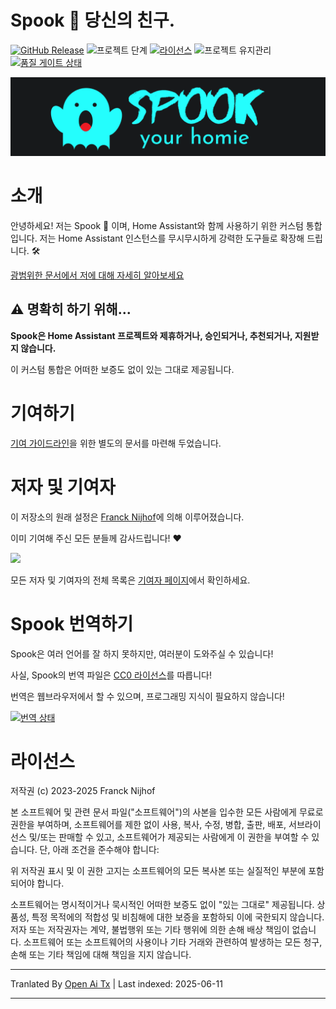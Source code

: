 # Spook 👻 당신의 친구.

[![GitHub Release][releases-shield]][releases]
![프로젝트 단계][project-stage-shield]
[![라이선스][license-shield]](LICENSE.md)
![프로젝트 유지관리][maintenance-shield]
[![품질 게이트 상태][sonarcloud-shield]][sonarcloud]

![Spook - 당신의 친구](https://raw.githubusercontent.com/frenck/spook/main/logos/logo_wordmark_catchphrase_2048x512.png)

# 소개

안녕하세요! 저는 Spook 👻 이며, Home Assistant와 함께 사용하기 위한 커스텀 통합입니다.
저는 Home Assistant 인스턴스를 무시무시하게 강력한 도구들로 확장해 드립니다. 🛠️

[광범위한 문서에서 저에 대해 자세히 알아보세요](https://spook.boo/)

## ⚠️ 명확히 하기 위해...

**Spook은 Home Assistant 프로젝트와 제휴하거나, 승인되거나, 추천되거나, 지원받지 않습니다.**

이 커스텀 통합은 어떠한 보증도 없이 있는 그대로 제공됩니다.

# 기여하기

[기여 가이드라인](https://spook.boo/development)을 위한 별도의 문서를 마련해 두었습니다.

# 저자 및 기여자

이 저장소의 원래 설정은 [Franck Nijhof][frenck]에 의해 이루어졌습니다.

이미 기여해 주신 모든 분들께 감사드립니다! ❤️

<a href="https://github.com/frenck/spook/graphs/contributors">
  <img src="https://contrib.rocks/image?repo=frenck/spook" />
</a>

모든 저자 및 기여자의 전체 목록은
[기여자 페이지][contributors]에서 확인하세요.

# Spook 번역하기

Spook은 여러 언어를 잘 하지 못하지만, 여러분이 도와주실 수 있습니다!

사실, Spook의 번역 파일은 [CC0 라이선스](https://raw.githubusercontent.com/frenck/spook/main/custom_components/spook/translations/LICENSE.md)를 따릅니다!

번역은 웹브라우저에서 할 수 있으며, 프로그래밍 지식이 필요하지 않습니다!

[![번역 상태](https://hosted.weblate.org/widgets/spook/-/integration/open-graph.png)](https://hosted.weblate.org/engage/spook/)

# 라이선스

저작권 (c) 2023-2025 Franck Nijhof

본 소프트웨어 및 관련 문서 파일("소프트웨어")의 사본을 입수한 모든 사람에게
무료로 권한을 부여하며, 소프트웨어를 제한 없이 사용, 복사, 수정, 병합, 출판, 배포, 서브라이선스 및/또는 판매할 수 있고,
소프트웨어가 제공되는 사람에게 이 권한을 부여할 수 있습니다. 단, 아래 조건을 준수해야 합니다:

위 저작권 표시 및 이 권한 고지는 소프트웨어의 모든 복사본 또는 실질적인 부분에 포함되어야 합니다.

소프트웨어는 명시적이거나 묵시적인 어떠한 보증도 없이 "있는 그대로" 제공됩니다.
상품성, 특정 목적에의 적합성 및 비침해에 대한 보증을 포함하되 이에 국한되지 않습니다.
저자 또는 저작권자는 계약, 불법행위 또는 기타 행위에 의한 손해 배상 책임이 없습니다.
소프트웨어 또는 소프트웨어의 사용이나 기타 거래와 관련하여 발생하는 모든 청구, 손해 또는 기타 책임에 대해 책임을 지지 않습니다.

[contributors]: https://github.com/frenck/spook/graphs/contributors
[frenck]: https://github.com/frenck
[license-shield]: https://img.shields.io/github/license/frenck/spook.svg
[project-stage-shield]: https://img.shields.io/badge/project%20stage-SPOOKED-red.svg
[releases-shield]: https://img.shields.io/github/release/frenck/spook.svg
[releases]: https://github.com/frenck/spook/releases
[maintenance-shield]: https://img.shields.io/maintenance/yes/2025.svg
[sonarcloud-shield]: https://sonarcloud.io/api/project_badges/measure?project=frenck_python-elgato&metric=alert_status
[sonarcloud]: https://sonarcloud.io/summary/new_code?id=frenck_python-elgato


---


Tranlated By [Open Ai Tx](https://github.com/OpenAiTx/OpenAiTx) | Last indexed: 2025-06-11


---